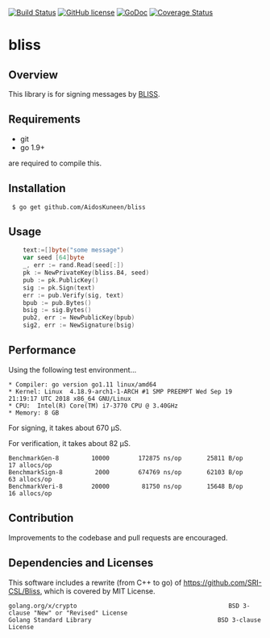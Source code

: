 [![Build Status](https://travis-ci.org/AidosKuneen/bliss.svg?branch=master)](https://travis-ci.org/AidosKuneen/bliss)
[![GitHub license](https://img.shields.io/badge/license-MIT-blue.svg)](https://raw.githubusercontent.com/AidosKuneen/bliss/LICENSE)
[![GoDoc](https://godoc.org/github.com/AidosKuneen/bliss?status.svg)](https://godoc.org/github.com/AidosKuneen/bliss)
[![Coverage Status](https://coveralls.io/repos/github/AidosKuneen/bliss/badge.svg?branch=master)](https://coveralls.io/github/AidosKuneen/bliss?branch=master)

# bliss 

## Overview

This library is for signing messages by [BLISS](http://bliss.di.ens.fr/).

## Requirements

* git
* go 1.9+

are required to compile this.

## Installation

     $ go get github.com/AidosKuneen/bliss


## Usage

```go
	text:=[]byte("some message")
	var seed [64]byte
	_, err := rand.Read(seed[:])
	pk := NewPrivateKey(bliss.B4, seed)
	pub := pk.PublicKey()
	sig := pk.Sign(text)
	err := pub.Verify(sig, text)
	bpub := pub.Bytes()
	bsig := sig.Bytes()
	pub2, err := NewPublicKey(bpub)
	sig2, err := NewSignature(bsig)

```


## Performance

Using the following test environment...

```
* Compiler: go version go1.11 linux/amd64
* Kernel: Linux  4.18.9-arch1-1-ARCH #1 SMP PREEMPT Wed Sep 19 21:19:17 UTC 2018 x86_64 GNU/Linux
* CPU:  Intel(R) Core(TM) i7-3770 CPU @ 3.40GHz 
* Memory: 8 GB
```


For signing, it takes about 670 μS.

For verification, it takes about 82 μS.

```
BenchmarkGen-8    	   10000	    172875 ns/op	   25811 B/op	      17 allocs/op
BenchmarkSign-8   	    2000	    674769 ns/op	   62103 B/op	      63 allocs/op
BenchmarkVeri-8   	   20000	     81750 ns/op	   15648 B/op	      16 allocs/op
```



## Contribution
Improvements to the codebase and pull requests are encouraged.


## Dependencies and Licenses

This software includes a rewrite (from C++ to go)  of https://github.com/SRI-CSL/Bliss,
which is covered by MIT License.

```
golang.org/x/crypto                                          BSD 3-clause "New" or "Revised" License 
Golang Standard Library                                   BSD 3-clause License
```
